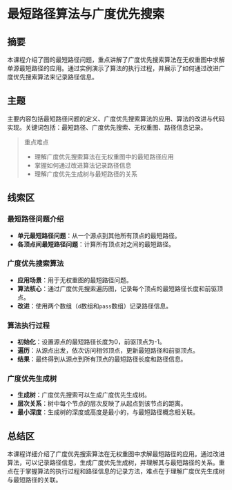 # 最短路径算法与广度优先搜索

## 摘要

本课程介绍了图的最短路径问题，重点讲解了广度优先搜索算法在无权重图中求解单源最短路径的应用。通过实例演示了算法的执行过程，并展示了如何通过改进广度优先搜索算法来记录路径信息。

## 主题

主要内容包括最短路径问题的定义、广度优先搜索算法的应用、算法的改进与代码实现。关键词包括：最短路径、广度优先搜索、无权重图、路径信息记录。

> 重点难点
>
> - 理解广度优先搜索算法在无权重图中的最短路径应用
> - 掌握如何通过改进算法记录路径信息
> - 理解广度优先生成树与最短路径的关系

## 线索区

### 最短路径问题介绍
- **单元最短路径问题**：从一个源点到其他所有顶点的最短路径。
- **各顶点间最短路径问题**：计算所有顶点对之间的最短路径。

### 广度优先搜索算法
- **应用场景**：用于无权重图的最短路径问题。
- **算法核心**：通过广度优先搜索遍历图，记录每个顶点的最短路径长度和前驱顶点。
- **改进**：使用两个数组（`d`数组和`pass`数组）记录路径信息。

### 算法执行过程
- **初始化**：设置源点的最短路径长度为0，前驱顶点为-1。
- **遍历**：从源点出发，依次访问相邻顶点，更新最短路径和前驱顶点。
- **结果**：最终得到从源点到所有顶点的最短路径长度和路径信息。

### 广度优先生成树
- **生成树**：广度优先搜索可以生成广度优先生成树。
- **层次关系**：树中每个节点的层次反映了从起点到该节点的距离。
- **最小深度**：生成树的深度或高度是最小的，与最短路径概念相关联。

## 总结区

本课程详细介绍了广度优先搜索算法在无权重图中求解最短路径的应用。通过改进算法，可以记录路径信息，生成广度优先生成树，并理解其与最短路径的关系。重点在于掌握算法的执行过程和路径信息的记录方法，难点在于理解广度优先生成树与最短路径的关联。